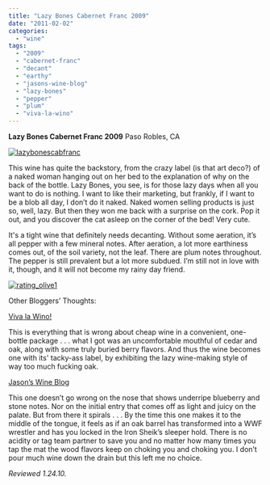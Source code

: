 ```yaml
---
title: "Lazy Bones Cabernet Franc 2009"
date: "2011-02-02"
categories:
  - "wine"
tags:
  - "2009"
  - "cabernet-franc"
  - "decant"
  - "earthy"
  - "jasons-wine-blog"
  - "lazy-bones"
  - "pepper"
  - "plum"
  - "viva-la-wino"
---
```


**Lazy Bones Cabernet Franc 2009** Paso Robles, CA

[![](http://s3.amazonaws.com/thegourmez-wpmedia/2011/01/lazybonescabfranc.jpg "lazybonescabfranc")](http://s3.amazonaws.com/thegourmez-wpmedia/2011/01/lazybonescabfranc.jpg)

This wine has quite the backstory, from the crazy label (is that art deco?) of a naked woman hanging out on her bed to the explanation of why on the back of the bottle. Lazy Bones, you see, is for those lazy days when all you want to do is nothing. I want to like their marketing, but frankly, if I want to be a blob all day, I don’t do it naked. Naked women selling products is just so, well, lazy. But then they won me back with a surprise on the cork. Pop it out, and you discover the cat asleep on the corner of the bed! Very cute.

It's a tight wine that definitely needs decanting. Without some aeration, it’s all pepper with a few mineral notes. After aeration, a lot more earthiness comes out, of the soil variety, not the leaf. There are plum notes throughout. The pepper is still prevalent but a lot more subdued. I’m still not in love with it, though, and it will not become my rainy day friend.

[![](http://s3.amazonaws.com/thegourmez-wpmedia/2009/04/rating_olive1.gif "rating_olive1")](http://s3.amazonaws.com/thegourmez-wpmedia/2009/04/rating_olive1.gif)

Other Bloggers’ Thoughts:

[Viva la Wino!](http://www.vivalawino.com/2010/12/lazy-bones-cabernet-franc-2009.html)

This is everything that is wrong about cheap wine in a convenient, one-bottle package . . . what I got was an uncomfortable mouthful of cedar and oak, along with some truly buried berry flavors. And thus the wine becomes one with its' tacky-ass label, by exhibiting the lazy wine-making style of way too much fucking oak.

[Jason’s Wine Blog](http://jasonswineblog.com/2010/12/09/2009-lazy-bones-cabernet-franc/)

This one doesn’t go wrong on the nose that shows underripe blueberry and stone notes. Nor on the initial entry that comes off as light and juicy on the palate. But from there it spirals . . . By the time this one makes it to the middle of the tongue, it feels as if an oak barrel has transformed into a WWF wrestler and has you locked in the Iron Sheik’s sleeper hold. There is no acidity or tag team partner to save you and no matter how many times you tap the mat the wood flavors keep on choking you and choking you. I don’t pour much wine down the drain but this left me no choice.

_Reviewed 1.24.10._
